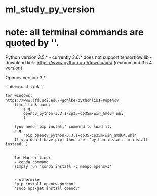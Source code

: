 # ml_study_py_version
# note: all terminal commands are quoted by ''.

	
Python version 3.5.* 
  	- currently 3.6.* does not support tensorflow lib
  	- download link: https://www.python.org/downloads/
  		(recommand 3.5.4 version)


Opencv version 3.*

	- download link : 

	for windows:
	https://www.lfd.uci.edu/~gohlke/pythonlibs/#opencv
		(find link name: 
			e.g.
			opencv_python‑3.3.1‑cp35‑cp35m‑win_amd64.whl
			)

		(you need 'pip install' command to load it:
		e.g. 
			'pip opencv_python‑3.3.1‑cp35‑cp35m‑win_amd64.whl'
		If you don't have pip, then use: 'python install -m install' instead. )


        for Mac or Linux:
		- conda command
		simply run 'conda install -c menpo opencv3'


		- otherwise
		'pip install opencv-python'
		'sudo apt-get install opencv'
